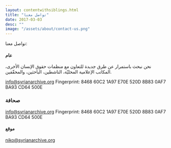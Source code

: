 ```yaml
---
layout: contentwithsiblings.html
title: "تواصل معنا"
date: 2017-03-03
desc: ""
image: "/assets/about/contact-us.png"
---
```


 تواصل معنا:

 #### عام

 نحن نبحث باستمرار عن طرق جديدة للتعاون مع منظمات حقوق الإنسان الأخرى، المكاتب الإعلامية المحليّة، الناشطين، الباحثين، والمحقّقين.

 [info@syrianarchive.org](mailto:info@syrianarchive.org)
 Fingerprint: 8468 60C2 1A97 E70E 520D 8B83 0AF7 BA93 CD64 500E

 ### صحافة

 [info@syrianarchive.org](mailto:info@syrianarchive.org)
 Fingerprint: 8468 60C2 1A97 E70E 520D 8B83 0AF7 BA93 CD64 500E


 #### موقع

 [niko@syrianarchive.org](mailto:niko@syrianarchive.org)
